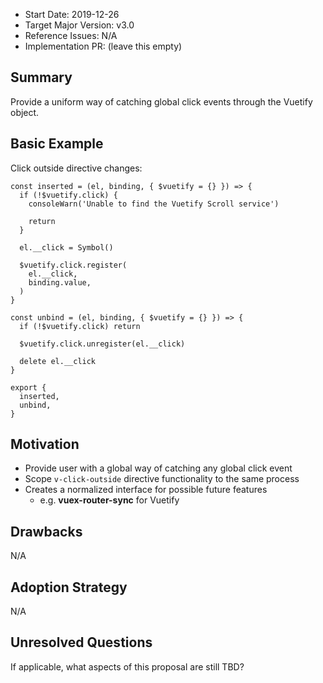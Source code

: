 - Start Date: 2019-12-26
- Target Major Version: v3.0
- Reference Issues: N/A
- Implementation PR: (leave this empty)

## Summary

Provide a uniform way of catching global click events through the Vuetify object. 

## Basic Example

Click outside directive changes:

```tsx
const inserted = (el, binding, { $vuetify = {} }) => {
  if (!$vuetify.click) {
    consoleWarn('Unable to find the Vuetify Scroll service')

    return
  }

  el.__click = Symbol()

  $vuetify.click.register(
    el.__click,
    binding.value,
  )
}

const unbind = (el, binding, { $vuetify = {} }) => {
  if (!$vuetify.click) return

  $vuetify.click.unregister(el.__click)

  delete el.__click
}

export {
  inserted,
  unbind,
}
```

## Motivation

- Provide user with a global way of catching any global click event
- Scope `v-click-outside` directive functionality to the same process
- Creates a normalized interface for possible future features
    - e.g. **vuex-router-sync** for Vuetify

## Drawbacks

N/A

## Adoption Strategy

N/A

## Unresolved Questions

If applicable, what aspects of this proposal are still TBD?